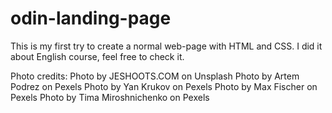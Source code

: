 # odin-landing-page
This is my first try to create a normal web-page with HTML and CSS.
I did it about English course, feel free to check it.

Photo credits:
  Photo by JESHOOTS.COM on Unsplash
  Photo by Artem Podrez on Pexels
  Photo by Yan Krukov on Pexels
  Photo by Max Fischer on Pexels
  Photo by Tima Miroshnichenko on Pexels